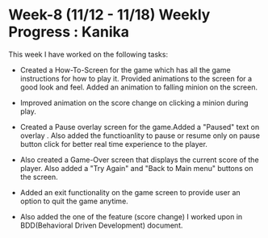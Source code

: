 # Week-8 (11/12 - 11/18) Weekly Progress : Kanika

This week I have worked on the following tasks:

* Created a How-To-Screen for the game which has all the game instructions for how to play it. Provided animations to the screen for a good look and feel. Added an animation to falling minion on the screen.

* Improved animation on the score change on clicking a minion during play.

* Created a Pause overlay screen for the game.Added a "Paused" text on overlay . Also added the functioanlity to pause or resume only on pause button click for better real time experience to the player.

* Also created a Game-Over screen that displays the current score of the player. Also added a "Try Again" and "Back to Main menu" buttons on the screen.

* Added an exit functionality on the game screen to provide user an option to quit the game anytime.

* Also added the one of the feature (score change) I worked upon in BDD(Behavioral Driven Development) document.
